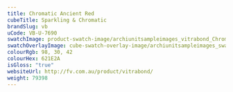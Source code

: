 ```yaml
---
title: Chromatic Ancient Red
cubeTitle: Sparkling & Chromatic
brandSlug: vb
uCode: VB-U-7690
swatchImage: product-swatch-image/archiunitsampleimages_vitrabond_Chromatic_Ancient_Red.jpg
swatchOverlayImage: cube-swatch-overlay-image/archiunitsampleimages_swatch-overlay_vitrabond.png
colourRgb: 98, 30, 42
colourHex: 621E2A
isGloss: "true"
websiteUrl: http://fv.com.au/product/vitrabond/
weight: 79398
---
```

